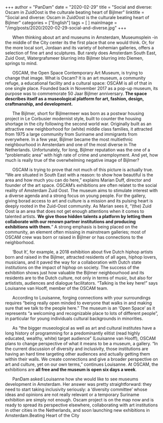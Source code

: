 +++
author = "PanDam"
date = "2020-02-29"
title = "Social and diverse: Oscam in ZuidOost is the culturale beating heart of Bijlmer"
linktitle = "Social and diverse: Oscam in ZuidOost is the culturale beating heart of Bijlmer"
categories = ["English"]
tags = [
]
mainImage = "/img/posts/2020/2020-02-29-social-and-diverse.jpg"
+++


&nbsp;&nbsp;&nbsp;&nbsp;&nbsp;&nbsp;When thinking about art and museums in Amsterdam, Museumsplein -in the middle of the City center its the first place that one would think. Or, for the more local sort, Jordaan and its variety of bohemian galleries, offers a selection of fine art and sculptures. But rarely does Amsterdam South East, Zuid Oost, Watergrafsmeer blurring into Bijlmer blurring into Diemen, springs to mind.

&nbsp;&nbsp;&nbsp;&nbsp;&nbsp;&nbsp;OSCAM, the Open Space Contemporary Art Museum, is trying to change that image. What is Oscam? It is an art museum, a community refuge, a educational facility and a cultural space: OSCAM is all of that in one single place. Founded back in November 2017 as a pop-up museum, its purpose was to commemorate 50 Jaar Bijlmer anniversary. **The space describes itself as a museological platform for art, fashion, design, craftmanship, and development.**

&nbsp;&nbsp;&nbsp;&nbsp;&nbsp;&nbsp;The Bijlmer, short for Bijlmermeer was born as a postwar housing project in Le Corbusier modernist style, built to counter the housing shortage in the city following the second world war. Originally built as an attractive new neighborhood for (white) middle class families, it attracted from 1975 a large community from Suriname and immigrants from everywhere. In a few year, Bijlmer became the most multiethnic neighbourhood in Amsterdam and one of the most diverse in The Netherlands. Unfortunately, for long, Bijlmer reputation was the one of a “problematic area” with high rate of crime and unemployment. And yet, how much is really true of the overwhelming negative image of Bijlmer?

&nbsp;&nbsp;&nbsp;&nbsp;&nbsp;&nbsp;OSCAM is trying to prove that not much of this picture is actually true. “We are situated in South East with a reason: to show how beautiful is the area and how much you can do here,” explains Marian Duff, director and founder of the art space. OSCAM’s exhibitions are often relatet to the social reality of Amsterdam Zuid Oost. The museum aims to stimulate interest with a diverse agenda and a strong focus on young people. For the gallery, giving borad access to art and culture is a mission and its pulsing heart  is deeply rooted in the Zuid-Oost community. As Marian sees it, “(the) Zuid Oost ia an area that does not get enough attentions when it comes to talented artists. **We give those hidden talents a platform by letting them collaborate with our renown partner institutions and producing exhibitions with them.**” A strong emphasis is being placed on the community, an element often missing in mainstream galleries; most of OSCAM crew  was born or raised in Bijlmer or has connections to the neighborhood.

&nbsp;&nbsp;&nbsp;&nbsp;&nbsp;&nbsp;‘Bout It’, for example, a 2018 exhibition about five Dutch hiphop artists born and raised in the Bijlmer, attracted residents of all ages, hiphop lovers, musicians, and it paved the way for a collaboration with Dutch state institutions on the impact of hiphop on society. The success of the exhibition shows just how valuable the Bijlmer neighbourhood and its residents are to the Dutch culture, not only in terms of music, but also for artistists, audiences and dialogue facilitators. “Talking is the key here!” says Louisanne van Hooff, member of the OSCAM team.

&nbsp;&nbsp;&nbsp;&nbsp;&nbsp;&nbsp;According to Louisanne, forging connections with your surroundings requires “being really open minded to everyone that walks in and making sure that we talk to the people here.”  The museum is an ‘Open Space’ as it represents “a welcoming and recognizable place to lots of different people”, in particular for young individuals cultural backgrounds in minorities.

&nbsp;&nbsp;&nbsp;&nbsp;&nbsp;&nbsp;As “the bigger museological as well as art and cultural institutes have a long history of programming for a predominantly elitist (read highly educated, wealthy, white) target audience” (Louisanne van Hooff), OSCAM plans to change perspective of what it means to be a museum, a gallery. “In the current discussion of diversity and inclusivity, those institutions are having an hard time targeting other audiences and actually getting them within their walls. We create connections and give a broader perspective on art and culture, yet on our own terms,” continues Louisanne. At OSCAM, the exhibitions are **all free and the museum is open six days a week**.

&nbsp;&nbsp;&nbsp;&nbsp;&nbsp;&nbsp;PanDam asked Louisanne how she would like to see museums development in Amsterdam. Her answer was pretty straightforward: they need to start taking inclusivity seriously: a ‘diversity committee’ whose ideas and opinions are not really relevant or a temporary Suriname exhibition are simply not enough. Oscam project is on the map now and is ready to spread its perspective elsewhere, collaborating with art institutions in other cities in the Netherlands, and soon launching new exhibitions in Amsterdam.Beating Heart of the City